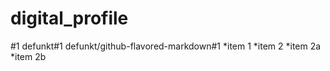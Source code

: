 # digital_profile


#1
defunkt#1
defunkt/github-flavored-markdown#1
*item 1
*item 2
 *item 2a
 *item 2b

